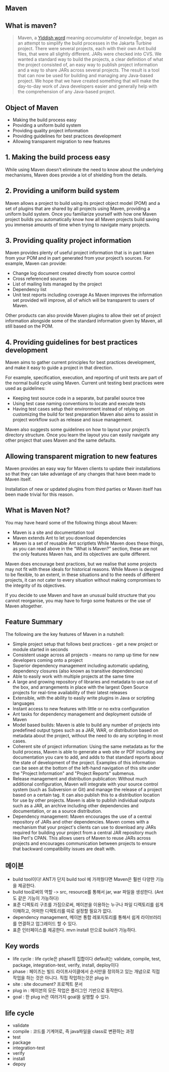 ## Maven

## What is maven?
> Maven, a [Yiddish word](https://en.wikipedia.org/wiki/Maven) meaning *accumulator of knowledge*, began as an attempt to simplify the build processes in the Jakarta Turbine project. There were several projects, each with their own Ant build files, that were all slightly different. JARs were checked into CVS. We wanted a standard way to build the projects, a clear definition of what the project consisted of, an easy way to publish project information and a way to share JARs across several projects.
The result is a tool that can now be used for building and managing any Java-based project. We hope that we have created something that will make the day-to-day work of Java developers easier and generally help with the comprehension of any Java-based project.

## Object of Maven
- Making the build process easy
- Providing a uniform build system
- Providing quality project information
- Providing guidelines for best practices development
- Allowing transparent migration to new features

## 1. Making the build process easy
While using Maven doesn’t eliminate the need to know about the underlying mechanisms, Maven does provide a lot of shielding from the details.

## 2. Providing a uniform build system
Maven allows a project to build using its project object model (POM) and a set of plugins that are shared by all projects using Maven, providing a uniform build system. Once you familiarize yourself with how one Maven project builds you automatically know how all Maven projects build saving you immense amounts of time when trying to navigate many projects.

## 3. Providing quality project information
Maven provides plenty of useful project information that is in part taken from your POM and in part generated from your project’s sources. For example, Maven can provide:

- Change log document created directly from source control
- Cross referenced sources
- List of mailing lists managed by the project
- Dependency list
- Unit test reports including coverage
As Maven improves the information set provided will improve, all of which will be transparent to users of Maven.

Other products can also provide Maven plugins to allow their set of project information alongside some of the standard information given by Maven, all still based on the POM.

## 4. Providing guidelines for best practices development
Maven aims to gather current principles for best practices development, and make it easy to guide a project in that direction.

For example, specification, execution, and reporting of unit tests are part of the normal build cycle using Maven. Current unit testing best practices were used as guidelines:

- Keeping test source code in a separate, but parallel source tree
- Using test case naming conventions to locate and execute tests
- Having test cases setup their environment instead of relying on customizing the build for test preparation
Maven also aims to assist in project workflow such as release and issue management.

Maven also suggests some guidelines on how to layout your project’s directory structure. Once you learn the layout you can easily navigate any other project that uses Maven and the same defaults.

## Allowing transparent migration to new features
Maven provides an easy way for Maven clients to update their installations so that they can take advantage of any changes that have been made to Maven itself.

Installation of new or updated plugins from third parties or Maven itself has been made trivial for this reason.

## What is Maven Not?
You may have heard some of the following things about Maven:

- Maven is a site and documentation tool
- Maven extends Ant to let you download dependencies
- Maven is a set of reusable Ant scriptlets
While Maven does these things, as you can read above in the “What is Maven?” section, these are not the only features Maven has, and its objectives are quite different.

Maven does encourage best practices, but we realise that some projects may not fit with these ideals for historical reasons. While Maven is designed to be flexible, to an extent, in these situations and to the needs of different projects, it can not cater to every situation without making compromises to the integrity of its objectives.

If you decide to use Maven and have an unusual build structure that you cannot reorganise, you may have to forgo some features or the use of Maven altogether.

## Feature Summary
The following are the key features of Maven in a nutshell:

- Simple project setup that follows best practices - get a new project or module started in seconds
- Consistent usage across all projects - means no ramp up time for new developers coming onto a project
- Superior dependency management including automatic updating, dependency closures (also known as transitive dependencies)
- Able to easily work with multiple projects at the same time
- A large and growing repository of libraries and metadata to use out of the box, and arrangements in place with the largest Open Source projects for real-time availability of their latest releases
- Extensible, with the ability to easily write plugins in Java or scripting languages
- Instant access to new features with little or no extra configuration
- Ant tasks for dependency management and deployment outside of Maven
- Model based builds: Maven is able to build any number of projects into predefined output types such as a JAR, WAR, or distribution based on metadata about the project, without the need to do any scripting in most cases.
- Coherent site of project information: Using the same metadata as for the build process, Maven is able to generate a web site or PDF including any documentation you care to add, and adds to that standard reports about the state of development of the project. Examples of this information can be seen at the bottom of the left-hand navigation of this site under the "Project Information" and "Project Reports" submenus.
- Release management and distribution publication: Without much additional configuration, Maven will integrate with your source control system (such as Subversion or Git) and manage the release of a project based on a certain tag. It can also publish this to a distribution location for use by other projects. Maven is able to publish individual outputs such as a JAR, an archive including other dependencies and documentation, or as a source distribution.
- Dependency management: Maven encourages the use of a central repository of JARs and other dependencies. Maven comes with a mechanism that your project's clients can use to download any JARs required for building your project from a central JAR repository much like Perl's CPAN. This allows users of Maven to reuse JARs across projects and encourages communication between projects to ensure that backward compatibility issues are dealt with.

## 메이븐
- build tool이다! ANT가 단지 build tool 에 가까웠다면 Maven은 훨씬 다양한 기능을 제공한다.
- build too로써의 역할 -> src, resource를 통해서 jar, war 파일을 생성한다. (Ant도 같은 기능이 가능하다)
- 표준 디렉토리 구조를 가짐으로써, 메이븐을 이용하는 누구나 파일 디렉토리를 쉽게 이해하고, 어떠한 디렉토리를 따로 설정할 필요가 없다.
- dependency management, 메이븐 통합 레포지토리를 통해서 쉽게 라이브러리를 연결하고 업그레이드 할 수 있다.
- 표준 인터페이스를 제공한다. mvn install 만으로 build가 가능하다.
## Key words
- life cycle : life cycle은 phase의 집합이다 default는 validate, compile, test, package, integration-test, verify, install, deploy이다
- phase : 페이즈는 빌드 라이프사이클에서 순서만을 정의하고 있는 개념으로 직접 작업을 하는 것은 아니다. 직접 작업하는것은 plug in
- site : site document? 프로젝트 문서
- plug in : 메이븐의 모든 작업은 플러그인 기반으로 동작한다. 
- goal : 한 plug in은 여러가지 goal을 실행할 수 있다. 

## life cycle
- validate
- compile : 코드를 기계어로, 즉 java파일을 class로 변환하는 과정
- test
- package
- integration-test
- verify
- install
- depoy
